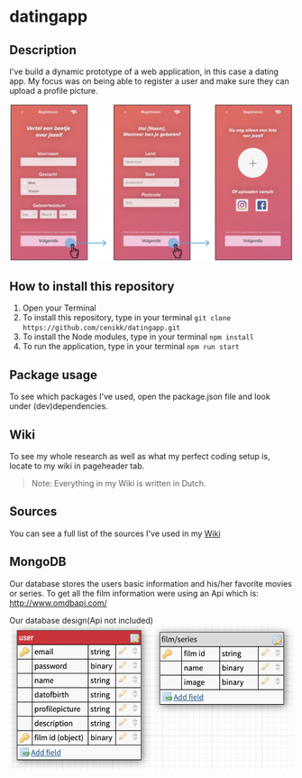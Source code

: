 # datingapp

## Description
I've build a dynamic prototype of a web application, in this case a dating app. My focus was on being able to register a user and make sure they can upload a profile picture.

![dating-app](https://github.com/cenikk/project-tech/blob/master/assets/wireflow-mijngegevens.png)

## How to install this repository
1. Open your Terminal
2. To install this repository, type in your terminal `git clone https://github.com/cenikk/datingapp.git`  
3. To install the Node modules, type in your terminal `npm install`
4. To run the application, type in your terminal  `npm run start`

## Package usage
To see which packages I've used, open the package.json file and look under (dev)dependencies.

## Wiki 
To see my whole research as well as what my perfect coding setup is, locate to my wiki in pageheader tab. 
> Note: Everything in my Wiki is written in Dutch.

## Sources
You can see a full list of the sources I've used in my [Wiki](https://github.com/cenikk/datingapp/wiki/5.0-Sources)

## MongoDB
Our database stores the users basic information and his/her favorite movies or series.
To get all the film information were using an Api which is: http://www.omdbapi.com/

Our database design(Api not included)
![Database](https://github.com/cenikk/datingapp/blob/develop/assets/database.png)
